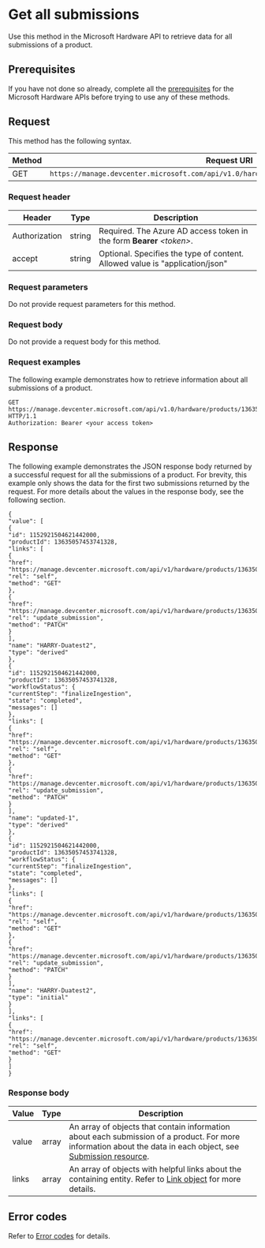 # Get all submissions

Use this method in the Microsoft Hardware API to retrieve data for all
submissions of a product.

## Prerequisites

If you have not done so already, complete all the [prerequisites](TBD) for the Microsoft Hardware APIs before trying to use any of these methods.

## Request

This method has the following syntax. 

|  Method |  Request URI  |
|-|-|
|  GET |     `https://manage.devcenter.microsoft.com/api/v1.0/hardware/products/{productID}/submissions` |

### Request header

|  Header | Type |     Description |
|-|-|-|
|  Authorization |   string |  Required. The Azure AD access token in the form **Bearer** <em>\<token\></em>. |
|  accept | string |  Optional. Specifies the type of content. Allowed value is "application/json" |

### Request parameters

Do not provide request parameters for this method.

### Request body

Do not provide a request body for this method.

### Request examples

The following example demonstrates how to retrieve information about all
submissions of a product.

```
GET https://manage.devcenter.microsoft.com/api/v1.0/hardware/products/13635057453741329/submissions HTTP/1.1 
Authorization: Bearer <your access token>
```

## Response

The following example demonstrates the JSON response body returned by a successful request for all the submissions of a product. For brevity, this example only shows the data for the first two submissions returned by the request. For more details about the values in the response body, see the following section.

```
{
"value": [
{
"id": 1152921504621442000,
"productId": 13635057453741328,
"links": [
{
"href":
"https://manage.devcenter.microsoft.com/api/v1/hardware/products/13635057453741329/submissions/1152921504621441944",
"rel": "self",
"method": "GET"
},
{
"href":
"https://manage.devcenter.microsoft.com/api/v1/hardware/products/13635057453741329/submissions/1152921504621441944",
"rel": "update_submission",
"method": "PATCH"
}
],
"name": "HARRY-Duatest2",
"type": "derived"
},
{
"id": 1152921504621442000,
"productId": 13635057453741328,
"workflowStatus": {
"currentStep": "finalizeIngestion",
"state": "completed",
"messages": []
},
"links": [
{
"href":
"https://manage.devcenter.microsoft.com/api/v1/hardware/products/13635057453741329/submissions/1152921504621441946",
"rel": "self",
"method": "GET"
},
{
"href":
"https://manage.devcenter.microsoft.com/api/v1/hardware/products/13635057453741329/submissions/1152921504621441946",
"rel": "update_submission",
"method": "PATCH"
}
],
"name": "updated-1",
"type": "derived"
},
{
"id": 1152921504621442000,
"productId": 13635057453741328,
"workflowStatus": {
"currentStep": "finalizeIngestion",
"state": "completed",
"messages": []
},
"links": [
{
"href":
"https://manage.devcenter.microsoft.com/api/v1/hardware/products/13635057453741329/submissions/1152921504621441930",
"rel": "self",
"method": "GET"
},
{
"href":
"https://manage.devcenter.microsoft.com/api/v1/hardware/products/13635057453741329/submissions/1152921504621441930",
"rel": "update_submission",
"method": "PATCH"
}
],
"name": "HARRY-Duatest2",
"type": "initial"
}
],
"links": [
{
"href":
"https://manage.devcenter.microsoft.com/api/v1/hardware/products/13635057453741329/submissions",
"rel": "self",
"method": "GET"
}
]
}
```

### Response body

|  Value |  Type  |  Description |
|-|-|-|
|  value |  array |  An array of objects that contain information about each submission of a product. For more information about the data in each object, see [Submission resource](TBD). |
|  links |  array |  An array of objects with helpful links about the containing entity. Refer to [Link object](TBD) for more details.

## Error codes

Refer to [Error codes](TBD) for details.